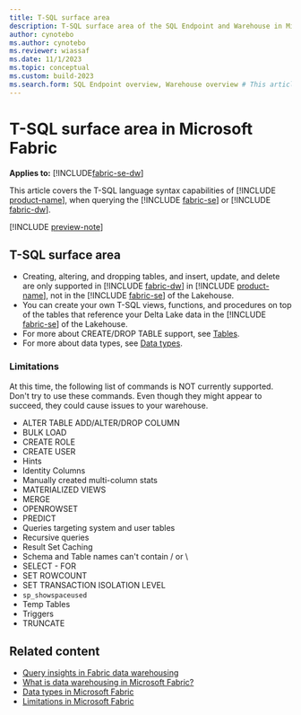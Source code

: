```yaml
---
title: T-SQL surface area
description: T-SQL surface area of the SQL Endpoint and Warehouse in Microsoft Fabric.
author: cynotebo
ms.author: cynotebo
ms.reviewer: wiassaf
ms.date: 11/1/2023
ms.topic: conceptual
ms.custom: build-2023
ms.search.form: SQL Endpoint overview, Warehouse overview # This article's title should not change. If so, contact engineering.
---
```

# T-SQL surface area in Microsoft Fabric

**Applies to:** [!INCLUDE[fabric-se-dw](includes/applies-to-version/fabric-se-and-dw.md)]

This article covers the T-SQL language syntax capabilities of [!INCLUDE [product-name](../includes/product-name.md)], when querying the [!INCLUDE [fabric-se](includes/fabric-se.md)] or [!INCLUDE [fabric-dw](includes/fabric-dw.md)].

[!INCLUDE [preview-note](../includes/preview-note.md)]

## T-SQL surface area

- Creating, altering, and dropping tables, and insert, update, and delete are only supported in [!INCLUDE [fabric-dw](includes/fabric-dw.md)] in [!INCLUDE [product-name](../includes/product-name.md)], not in the [!INCLUDE [fabric-se](includes/fabric-se.md)] of the Lakehouse.
- You can create your own T-SQL views, functions, and procedures on top of the tables that reference your Delta Lake data in the [!INCLUDE [fabric-se](includes/fabric-se.md)] of the Lakehouse.
- For more about CREATE/DROP TABLE support, see [Tables](tables.md).
- For more about data types, see [Data types](data-types.md).

### Limitations

At this time, the following list of commands is NOT currently supported. Don't try to use these commands. Even though they might appear to succeed, they could cause issues to your warehouse.

- ALTER TABLE ADD/ALTER/DROP COLUMN
- BULK LOAD
- CREATE ROLE
- CREATE USER
- Hints
- Identity Columns
- Manually created multi-column stats
- MATERIALIZED VIEWS
- MERGE
- OPENROWSET
- PREDICT
- Queries targeting system and user tables
- Recursive queries
- Result Set Caching
- Schema and Table names can't contain / or \
- SELECT - FOR
- SET ROWCOUNT
- SET TRANSACTION ISOLATION LEVEL
- `sp_showspaceused`
- Temp Tables
- Triggers
- TRUNCATE

## Related content

- [Query insights in Fabric data warehousing](query-insights.md)
- [What is data warehousing in Microsoft Fabric?](data-warehousing.md)
- [Data types in Microsoft Fabric](data-types.md)
- [Limitations in Microsoft Fabric](limitations.md)
